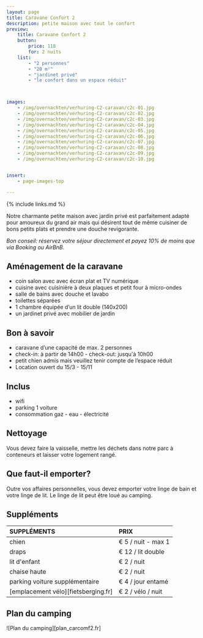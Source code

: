 ```yaml
---
layout: page
title: Caravane Confort 2
description: petite maison avec tout le confort
preview:
    title: Caravane Confort 2
    button:
        price: 118
        for: 2 nuits
    list:
        - "2 personnes"
        - "20 m²"
        - "jardinet privé"
        - "le confort dans un espace réduit"



images:
    - /img/overnachten/verhuring-C2-caravan/c2c-01.jpg
    - /img/overnachten/verhuring-C2-caravan/c2c-02.jpg
    - /img/overnachten/verhuring-C2-caravan/c2c-03.jpg
    - /img/overnachten/verhuring-C2-caravan/c2c-04.jpg
    - /img/overnachten/verhuring-C2-caravan/c2c-05.jpg
    - /img/overnachten/verhuring-C2-caravan/c2c-06.jpg
    - /img/overnachten/verhuring-C2-caravan/c2c-07.jpg
    - /img/overnachten/verhuring-C2-caravan/c2c-08.jpg
    - /img/overnachten/verhuring-C2-caravan/c2c-09.jpg
    - /img/overnachten/verhuring-C2-caravan/c2c-10.jpg


insert:
    - page-images-top

---
```


{% include links.md %}

Notre charmante petite maison avec jardin privé est parfaitement adapté pour amoureux du grand air mais qui désirent tout de même cuisiner de bons petits plats et prendre une douche revigorante.

*Bon conseil: réservez votre séjour directement et payez 10% de moins que via Booking ou AirBnB.*

## Aménagement de la caravane

- coin salon avec avec écran plat et TV numérique
- cuisine avec cuisinière à deux plaques et petit four à micro-ondes
- salle de bains avec douche et lavabo
- toilettes séparées
- 1 chambre équipée d’un lit double (140x200)
- un jardinet privé avec mobilier de jardin

## Bon à savoir

- caravane d’une capacité de max. 2 personnes
- check-in: à partir de 14h00 - check-out: jusqu'à 10h00
- petit chien admis mais veuillez tenir compte de l’espace réduit
- Location ouvert du 15/3 - 15/11

## Inclus
- wifi
- parking 1 voiture
- consommation gaz - eau - électricité

## Nettoyage
Vous devez faire la vaisselle, mettre les déchets dans notre parc à conteneurs et laisser votre logement rangé.

## Que faut-il emporter?
Outre vos affaires personnelles, vous devez emporter votre linge de bain et votre linge de lit.
Le linge de lit peut être loué au camping.


## Suppléments

SUPPLÉMENTS               | PRIX
:-------------------|:-----------|
chien               | € 5 / nuit - max 1
draps               | € 12 / lit double
lit d'enfant        | € 2 / nuit
chaise haute        | € 2 / nuit
parking voiture supplémentaire  | € 4 / jour entamé
[emplacement vélo][fietsberging.fr]| € 2 / vélo / nuit


## Plan du camping

![Plan du camping][plan_carcomf2.fr]

